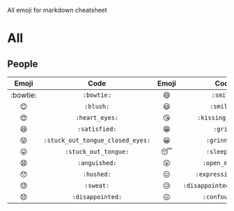 All emoji for markdown cheatsheet

# All

## People
| Emoji | Code | Emoji | Code | Emoji | Code | Emoji | Code |
| :---: | :---: | :---: | :---: | :---: | :---: | :---: | :---: |
:bowtie: | ``:bowtie:`` | :smile: | ``:smile:`` | :laughing: | ``:laughing:`` | :laughing: | ``:laughing:``
:blush: | ``:blush:`` | :smiley: | ``:smiley:`` | :relaxed: | ``:relaxed:`` | :smirk: | ``:smirk:``
:heart_eyes: | ``:heart_eyes:`` | :kissing_heart: | ``:kissing_heart:`` | :kissing_closed_eyes: | ``:kissing_closed_eyes:`` | :flushed: | ``:flushed:`` | :relieved: | ``:relieved:``
:satisfied: | ``:satisfied:`` | :grin: | ``:grin:`` | :wink: | ``:wink:`` | :stuck_out_tongue_winking_eye: | ``:stuck_out_tongue_winking_eye:``
:stuck_out_tongue_closed_eyes: | ``:stuck_out_tongue_closed_eyes:`` | :grinning: | ``:grinning:`` | :kissing: | ``:kissing:`` | :kissing_smiling_eyes: | ``:kissing_smiling_eyes:``
:stuck_out_tongue: | ``:stuck_out_tongue:`` | :sleeping: | ``:sleeping:`` | :worried: | ``:worried:`` | :frowning: | ``:frowning:``
:anguished: | ``:anguished:`` | :open_mouth: | ``:open_mouth:`` | :grimacing: | ``:grimacing:`` | :confused: | ``:confused:``
:hushed: | ``:hushed:`` | :expressionless: | ``:expressionless:`` | :unamused: | ``:unamused:`` | :sweat_smile: | ``:sweat_smile:``
:sweat: | ``:sweat:`` | :disappointed_relieved: | ``:disappointed_relieved:`` | :weary: | ``:weary:`` | :pensive: | ``:pensive:``
:disappointed: | ``:disappointed:`` | :confounded: | ``:confounded:`` | :fearful: | ``:fearful:`` | :cold_sweat: | ``:cold_sweat:``